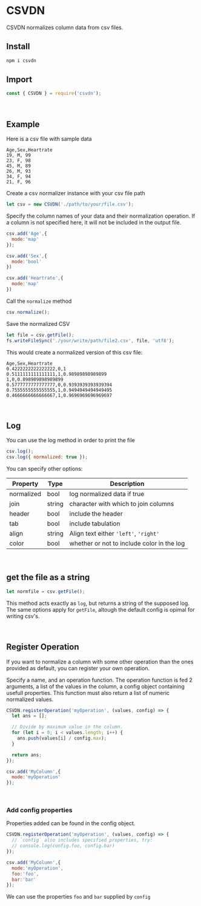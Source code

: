 # CSVDN

CSVDN normalizes column data from csv files.

## Install

```sh
npm i csvdn
```

## Import

```js
const { CSVDN } = require('csvdn');
```

<br/>

## Example

Here is a csv file with sample data
```csv
Age,Sex,Heartrate
19, M, 99
23, F, 98
45, M, 89
26, M, 93
34, F, 94
21, F, 96
```

Create a csv normalizer instance with your csv file path

```js
let csv = new CSVDN('./path/to/your/file.csv');
```

Specify the column names of your data and their normalization operation. If a column is not specified here, it will not be included in the output file.

```js
csv.add('Age',{
  mode:'map'
});

csv.add('Sex',{
  mode:'bool'
})

csv.add('Heartrate',{
  mode:'map'
})
```

Call the `normalize` method

```js
csv.normalize();
```

Save the normalized CSV

```js
let file = csv.getFile();
fs.writeFileSync('./your/write/path/file2.csv', file, 'utf8');
```

This would create a normalized version of this csv file:

```csv
Age,Sex,Heartrate
0.4222222222222222,0,1
0.5111111111111111,1,0.98989898989899
1,0,0.898989898989899
0.5777777777777777,0,0.9393939393939394
0.7555555555555555,1,0.9494949494949495
0.4666666666666667,1,0.9696969696969697
```

<br/>

## Log

You can use the log method in order to print the file

```js
csv.log();
csv.log({ normalized: true });
```

You can specify other options: 

| Property   | Type   | Description                                |
|------------|--------|--------------------------------------------|
| normalized | bool   | log normalized data if true                |
| join       | string | character with which to join columns       |
| header     | bool   | include the header                         |
| tab        | bool   | include tabulation                         |
| align      | string | Align text either `'left'`, `'right'`      |
| color      | bool   | whether or not to include color in the log |


<br/>

## get the file as a string

```js
let normfile = csv.getFile();
```

This method acts exactly as `log`, but returns a string of the supposed log. The same options apply for `getFile`, altough the default config is opimal for writing csv's.

<br/>

## Register Operation
If you want to normalize a column with some other operation than the ones provided as default, you can register your own operation.

Specify a name, and an operation function.
The operation function is fed 2 arguments, a list of the values in the column, a config object containing usefull properties. This function must also return a list of numeric normalized values.
```js
CSVDN.registerOperation('myOperation', (values, config) => {
  let ans = [];

  // Divide by maximum value in the column.
  for (let i = 0; i < values.length; i++) {
    ans.push(values[i] / config.max);
  }

  return ans;
});
```
```js
csv.add('MyColumn',{
  mode:'myOperation'
});
```

<br/>

### Add config properties

Properties added can be found in the config object.

```js
CSVDN.registerOperation('myOperation', (values, config) => {
  // `config` also includes specified properties, try:
  // console.log(config.foo, config.bar)
});

```
```js
csv.add('MyColumn',{
  mode:'myOperation',
  foo:'foo',
  bar:'bar'
});
```

We can use the properties `foo` and `bar` supplied by `config`

